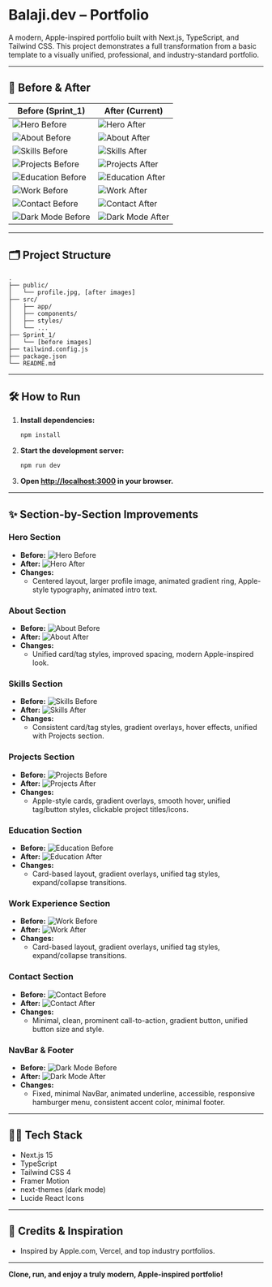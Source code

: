 # Balaji.dev – Portfolio

A modern, Apple-inspired portfolio built with Next.js, TypeScript, and Tailwind CSS. This project demonstrates a full transformation from a basic template to a visually unified, professional, and industry-standard portfolio.

---

## 🚀 Before & After

| Before (Sprint_1) | After (Current) |
|-------------------|----------------|
| ![Hero Before](Sprint_1/hero.png) | ![Hero After](public/hero_after.png) |
| ![About Before](Sprint_1/about.png) | ![About After](public/about_after.png) |
| ![Skills Before](Sprint_1/skills.png) | ![Skills After](public/skills_after.png) |
| ![Projects Before](Sprint_1/projects.png) | ![Projects After](public/projects_after.png) |
| ![Education Before](Sprint_1/education.png) | ![Education After](public/education_after.png) |
| ![Work Before](Sprint_1/workexperience.png) | ![Work After](public/work_after.png) |
| ![Contact Before](Sprint_1/contact.png) | ![Contact After](public/contact_after.png) |
| ![Dark Mode Before](Sprint_1/dark_mode_landing.png) | ![Dark Mode After](public/dark_mode_after.png) |

---

## 🗂️ Project Structure

```
.
├── public/
│   └── profile.jpg, [after images]
├── src/
│   ├── app/
│   ├── components/
│   ├── styles/
│   └── ...
├── Sprint_1/
│   └── [before images]
├── tailwind.config.js
├── package.json
└── README.md
```

---

## 🛠️ How to Run

1. **Install dependencies:**
   ```bash
   npm install
   ```
2. **Start the development server:**
   ```bash
   npm run dev
   ```
3. **Open [http://localhost:3000](http://localhost:3000) in your browser.**

---

## ✨ Section-by-Section Improvements

### Hero Section
- **Before:** ![Hero Before](Sprint_1/hero.png)
- **After:** ![Hero After](public/hero_after.png)
- **Changes:**  
  - Centered layout, larger profile image, animated gradient ring, Apple-style typography, animated intro text.

### About Section
- **Before:** ![About Before](Sprint_1/about.png)
- **After:** ![About After](public/about_after.png)
- **Changes:**  
  - Unified card/tag styles, improved spacing, modern Apple-inspired look.

### Skills Section
- **Before:** ![Skills Before](Sprint_1/skills.png)
- **After:** ![Skills After](public/skills_after.png)
- **Changes:**  
  - Consistent card/tag styles, gradient overlays, hover effects, unified with Projects section.

### Projects Section
- **Before:** ![Projects Before](Sprint_1/projects.png)
- **After:** ![Projects After](public/projects_after.png)
- **Changes:**  
  - Apple-style cards, gradient overlays, smooth hover, unified tag/button styles, clickable project titles/icons.

### Education Section
- **Before:** ![Education Before](Sprint_1/education.png)
- **After:** ![Education After](public/education_after.png)
- **Changes:**  
  - Card-based layout, gradient overlays, unified tag styles, expand/collapse transitions.

### Work Experience Section
- **Before:** ![Work Before](Sprint_1/workexperience.png)
- **After:** ![Work After](public/work_after.png)
- **Changes:**  
  - Card-based layout, gradient overlays, unified tag styles, expand/collapse transitions.

### Contact Section
- **Before:** ![Contact Before](Sprint_1/contact.png)
- **After:** ![Contact After](public/contact_after.png)
- **Changes:**  
  - Minimal, clean, prominent call-to-action, gradient button, unified button size and style.

### NavBar & Footer
- **Before:** ![Dark Mode Before](Sprint_1/dark_mode_landing.png)
- **After:** ![Dark Mode After](public/dark_mode_after.png)
- **Changes:**  
  - Fixed, minimal NavBar, animated underline, accessible, responsive hamburger menu, consistent accent color, minimal footer.

---

## 🧑‍💻 Tech Stack

- Next.js 15
- TypeScript
- Tailwind CSS 4
- Framer Motion
- next-themes (dark mode)
- Lucide React Icons

---

## 🙏 Credits & Inspiration

- Inspired by Apple.com, Vercel, and top industry portfolios.

---

**Clone, run, and enjoy a truly modern, Apple-inspired portfolio!**
